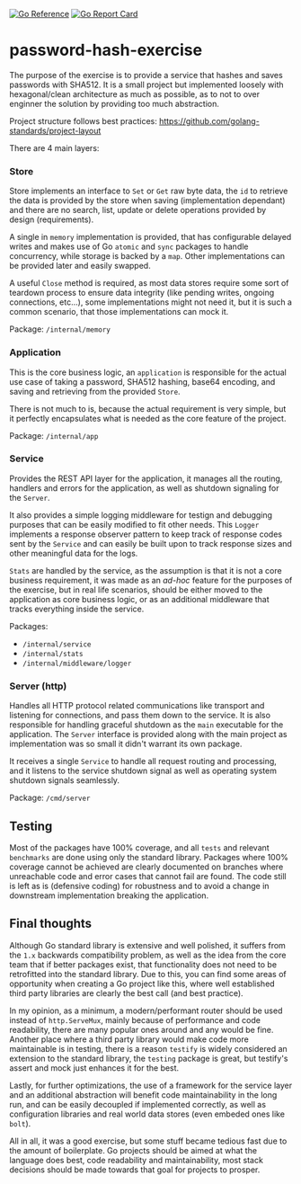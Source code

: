 [![Go Reference](https://pkg.go.dev/badge/github.com/phrozen/password-hash-exercise.svg)](https://pkg.go.dev/github.com/phrozen/password-hash-exercise)
[![Go Report Card](https://goreportcard.com/badge/github.com/phrozen/password-hash-exercise)](https://goreportcard.com/report/github.com/phrozen/password-hash-exercise)

# password-hash-exercise

The purpose of the exercise is to provide a service that hashes and saves passwords with SHA512. It is a small project but implemented loosely with hexagonal/clean architecture as much as possible, as to not to over enginner the solution by providing too much abstraction.

Project structure follows best practices: https://github.com/golang-standards/project-layout

There are 4 main layers:

### Store

Store implements an interface to `Set` or `Get` raw byte data, the `id` to retrieve the data is provided by the store when saving (implementation dependant) and there are no search, list, update or delete operations provided by design (requirements).

A single in `memory` implementation is provided, that has configurable delayed writes and makes use of Go `atomic` and `sync` packages to handle concurrency, while storage is backed by a `map`. Other implementations can be provided later and easily swapped.

A useful `Close` method is required, as most data stores require some sort of teardown process to ensure data integrity (like pending writes, ongoing connections, etc...), some implementations might not need it, but it is such a common scenario, that those implementations can mock it.

Package: `/internal/memory`

### Application

This is the core business logic, an `application` is responsible for the actual use case of taking a password, SHA512 hashing, base64 encoding, and saving and retrieving from the provided `Store`.

There is not much to is, because the actual requirement is very simple, but it perfectly encapsulates what is needed as the core feature of the project.

Package: `/internal/app`

### Service

Provides the REST API layer for the application, it manages all the routing, handlers and errors for the application, as well as shutdown signaling for the `Server`.

It also provides a simple logging middleware for testign and debugging purposes that can be easily modified to fit other needs. This `Logger` implements a response observer pattern to keep track of response codes sent by the `Service` and can easily be built upon to track response sizes and other meaningful data for the logs.

`Stats` are handled by the service, as the assumption is that it is not a core business requirement, it was made as an *ad-hoc* feature for the purposes of the exercise, but in real life scenarios, should be either moved to the application as core business logic, or as an additional middleware that tracks everything inside the service.

Packages:

+ `/internal/service`
+ `/internal/stats`
+ `/internal/middleware/logger`

### Server (http)

Handles all HTTP protocol related communications like transport and listening for connections, and pass them down to the service. It is also responsible for handling graceful shutdown as the `main` executable for the application. The `Server` interface is provided along with the main project as implementation was so small it didn't warrant its own package.

It receives a single `Service` to handle all request routing and processing, and it listens to the service shutdown signal as well as operating system shutdown signals seamlessly.

Package: `/cmd/server`

## Testing

Most of the packages have 100% coverage, and all `tests` and relevant `benchmarks` are done using only the standard library. Packages where 100% coverage cannot be achieved are clearly documented on branches where unreachable code and error cases that cannot fail are found. The code still is left as is (defensive coding) for robustness and to avoid a change in downstream implementation breaking the application.

## Final thoughts

Although Go standard library is extensive and well polished, it suffers from the `1.x` backwards compatibility problem, as well as the idea from the core team that if better packages exist, that functionality does not need to be retrofitted into the standard library. Due to this, you can find some areas of opportunity when creating a Go project like this, where well established third party libraries are clearly the best call (and best practice).

In my opinion, as a minimum, a modern/performant router should be used instead of `http.ServeMux`, mainly because of performance and code readability, there are many popular ones around and any would be fine. Another place where a third party library would make code more maintainable is in testing, there is a reason `testify` is widely considered an extension to the standard library, the `testing` package is great, but testify's assert and mock just enhances it for the best.

Lastly, for further optimizations, the use of a framework for the service layer and an additional abstraction will benefit code maintainability in the long run, and can be easily decoupled if implemented correctly, as well as configuration libraries and real world data stores (even embeded ones like `bolt`).

All in all, it was a good exercise, but some stuff became tedious fast due to the amount of boilerplate. Go projects should be aimed at what the language does best, code readability and maintainability, most stack decisions should be made towards that goal for projects to prosper.